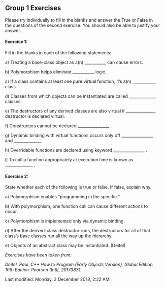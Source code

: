 ## Group 1 Exercises

Please try individually to fill in the blanks and answer the True or False in the questions of the second exercise. You should also be able to justify your answer.

#### Exercise 1:

Fill in the blanks in each of the following statements: 

a)	Treating a base-class object as a(n)	___________ can cause errors. 

b)	Polymorphism helps eliminate	___________ logic. 

c)	If a class contains at least one pure virtual function, it’s a(n) ____________	class. 

d)	Classes from which objects can be instantiated are called ______________	classes. 

e)	The destructors of any derived classes are also virtual if _______________	destructor is declared virtual. 

f)	Constructors cannot be declared ________________	. 

g)	Dynamic binding with virtual functions occurs only off ________________	and	______________. 

h)	Overridable functions are declared using keyword ________________	. 

i)	To call a function appropriately at execution time is known as ______________	.



#### Exercise 2:

State whether each of the following is true or false. If false, explain why. 

a)	Polymorphism enables “programming in the specific.” 

b)	With polymorphism, one function call can cause different actions to occur. 

c)	Polymorphism is implemented only via dynamic binding. 

d)	After the derived-class destructor runs, the destructors for all of that class’s base classes run all the way up the hierarchy. 

e)	Objects of an abstract class may be instantiated. (Deitel)



*Exercises have been taken from:*

*Deitel, Paul. C++ How to Program (Early Objects Version), Global Edition, 10th Edition. Pearson (Intl), 20170831.*

Last modified: Monday, 3 December 2018, 2:22 AM
